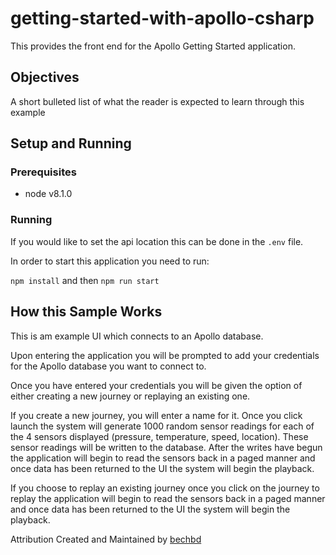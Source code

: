 # getting-started-with-apollo-csharp

This provides the front end for the Apollo Getting Started application.

## Objectives
A short bulleted list of what the reader is expected to learn through this example

## Setup and Running

### Prerequisites

* node v8.1.0

### Running

If you would like to set the api location this can be done in the `.env` file.  

In order to start this application you need to run:

`npm install` and then 
`npm run start`

## How this Sample Works

This is am example UI which connects to an Apollo database.

Upon entering the application you will be prompted to add your credentials for the Apollo database you want to connect to.

Once you have entered your credentials you will be given the option of either creating a new journey or replaying an existing one.

If you create a new journey, you will enter a name for it.  Once you click launch the system will generate 1000 random sensor readings for each of the 4 sensors displayed (pressure, temperature, speed, location).  These sensor readings will be written to the database.  After the writes have begun the application will begin to read the sensors back in a paged manner and once data has been returned to the UI the system will begin the playback.

If you choose to replay an existing journey once you click on the journey to replay the application will begin to read the sensors back in a paged manner and once data has been returned to the UI the system will begin the playback.

Attribution
Created and Maintained by [bechbd](https://github.com/bechbd)